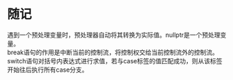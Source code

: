 # 随记

遇到一个预处理变量时，预处理器自动将其转换为实际值。nullptr是一个预处理变量。  
break语句的作用是中断当前的控制流，将控制权交给当前控制流外的控制流。  
switch语句对括号内表达式进行求值，若与case标签的值匹配成功，则从该标签开始往后执行所有case分支。  
